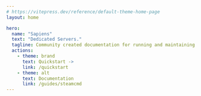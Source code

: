 ```yaml
---
# https://vitepress.dev/reference/default-theme-home-page
layout: home

hero:
  name: "Sapiens"
  text: "Dedicated Servers."
  tagline: Community created documentation for running and maintaining Sapiens dedicated servers.
  actions:
    - theme: brand
      text: Quickstart ->
      link: /quickstart
    - theme: alt
      text: Documentation
      link: /guides/steamcmd
---
```

